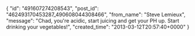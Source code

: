  {
   "id": "491607274208543",
   "post_id": "462493170453287_490608044308466",
   "from_name": "Steve Lemieux",
   "message": "Chad, you're acidic, start juicing and get your PH up. Start drinking your vegetables!",
   "created_time": "2013-03-12T20:57:40+0000"
 }
